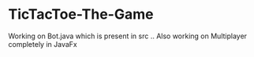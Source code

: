 # TicTacToe-The-Game
Working on Bot.java which is present in src .. 
Also working on Multiplayer
completely in JavaFx
